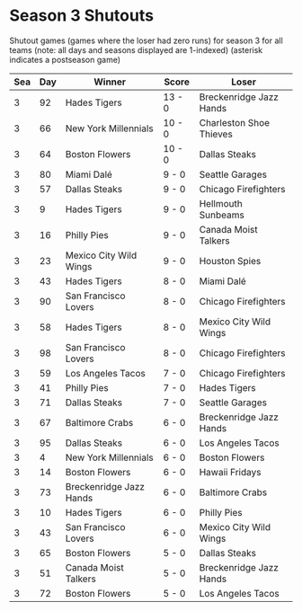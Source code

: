 # Season 3 Shutouts



Shutout games (games where the loser had zero runs) for season 3 for all teams (note: all days and seasons displayed are 1-indexed) (asterisk indicates a postseason game)


| Sea | Day | Winner | Score | Loser | 
| ------ |------ |------ |------ |------ |
| 3 | 92 | Hades Tigers | 13 - 0 | Breckenridge Jazz Hands | 
| 3 | 66 | New York Millennials | 10 - 0 | Charleston Shoe Thieves | 
| 3 | 64 | Boston Flowers | 10 - 0 | Dallas Steaks | 
| 3 | 80 | Miami Dalé | 9 - 0 | Seattle Garages | 
| 3 | 57 | Dallas Steaks | 9 - 0 | Chicago Firefighters | 
| 3 | 9 | Hades Tigers | 9 - 0 | Hellmouth Sunbeams | 
| 3 | 16 | Philly Pies | 9 - 0 | Canada Moist Talkers | 
| 3 | 23 | Mexico City Wild Wings | 9 - 0 | Houston Spies | 
| 3 | 43 | Hades Tigers | 8 - 0 | Miami Dalé | 
| 3 | 90 | San Francisco Lovers | 8 - 0 | Chicago Firefighters | 
| 3 | 58 | Hades Tigers | 8 - 0 | Mexico City Wild Wings | 
| 3 | 98 | San Francisco Lovers | 8 - 0 | Chicago Firefighters | 
| 3 | 59 | Los Angeles Tacos | 7 - 0 | Chicago Firefighters | 
| 3 | 41 | Philly Pies | 7 - 0 | Hades Tigers | 
| 3 | 71 | Dallas Steaks | 7 - 0 | Seattle Garages | 
| 3 | 67 | Baltimore Crabs | 6 - 0 | Breckenridge Jazz Hands | 
| 3 | 95 | Dallas Steaks | 6 - 0 | Los Angeles Tacos | 
| 3 | 4 | New York Millennials | 6 - 0 | Boston Flowers | 
| 3 | 14 | Boston Flowers | 6 - 0 | Hawaii Fridays | 
| 3 | 73 | Breckenridge Jazz Hands | 6 - 0 | Baltimore Crabs | 
| 3 | 10 | Hades Tigers | 6 - 0 | Philly Pies | 
| 3 | 43 | San Francisco Lovers | 6 - 0 | Mexico City Wild Wings | 
| 3 | 65 | Boston Flowers | 5 - 0 | Dallas Steaks | 
| 3 | 51 | Canada Moist Talkers | 5 - 0 | Breckenridge Jazz Hands | 
| 3 | 72 | Boston Flowers | 5 - 0 | Los Angeles Tacos | 


